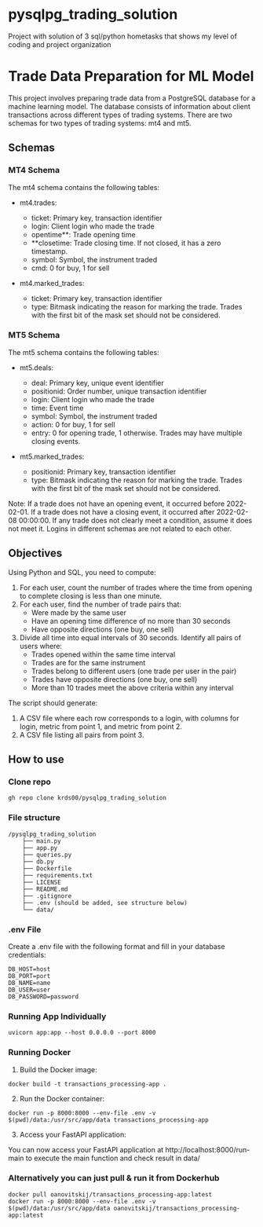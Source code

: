 # pysqlpg_trading_solution
Project with solution of 3 sql/python hometasks that shows my level of coding and project organization
# Trade Data Preparation for ML Model

This project involves preparing trade data from a PostgreSQL database for a machine learning model. The database consists of information about client transactions across different types of trading systems. There are two schemas for two types of trading systems: mt4 and mt5.

## Schemas

### MT4 Schema
The mt4 schema contains the following tables:

- mt4.trades:
  - ticket: Primary key, transaction identifier
  - login: Client login who made the trade
  - opentime**: Trade opening time
  - **closetime: Trade closing time. If not closed, it has a zero timestamp.
  - symbol: Symbol, the instrument traded
  - cmd: 0 for buy, 1 for sell

- mt4.marked_trades:
  - ticket: Primary key, transaction identifier
  - type: Bitmask indicating the reason for marking the trade. Trades with the first bit of the mask set should not be considered.

### MT5 Schema
The mt5 schema contains the following tables:

- mt5.deals:
  - deal: Primary key, unique event identifier
  - positionid: Order number, unique transaction identifier
  - login: Client login who made the trade
  - time: Event time
  - symbol: Symbol, the instrument traded
  - action: 0 for buy, 1 for sell
  - entry: 0 for opening trade, 1 otherwise. Trades may have multiple closing events.

- mt5.marked_trades:
  - positionid: Primary key, transaction identifier
  - type: Bitmask indicating the reason for marking the trade. Trades with the first bit of the mask set should not be considered.

Note: If a trade does not have an opening event, it occurred before 2022-02-01. If a trade does not have a closing event, it occurred after 2022-02-08 00:00:00. If any trade does not clearly meet a condition, assume it does not meet it. Logins in different schemas are not related to each other.

## Objectives

Using Python and SQL, you need to compute:

1. For each user, count the number of trades where the time from opening to complete closing is less than one minute.
2. For each user, find the number of trade pairs that:
   - Were made by the same user
   - Have an opening time difference of no more than 30 seconds
   - Have opposite directions (one buy, one sell)
3. Divide all time into equal intervals of 30 seconds. Identify all pairs of users where:
   - Trades opened within the same time interval
   - Trades are for the same instrument
   - Trades belong to different users (one trade per user in the pair)
   - Trades have opposite directions (one buy, one sell)
   - More than 10 trades meet the above criteria within any interval

The script should generate:

1. A CSV file where each row corresponds to a login, with columns for login, metric from point 1, and metric from point 2.
2. A CSV file listing all pairs from point 3.

## How to use
### Clone repo
```
gh repo clone krds00/pysqlpg_trading_solution
```

### File structure
```
/pysqlpg_trading_solution
    ├── main.py 
    ├── app.py
    ├── queries.py
    ├── db.py
    ├── Dockerfile
    ├── requirements.txt
    ├── LICENSE
    ├── README.md
    ├── .gitignore
    ├── .env (should be added, see structure below)
    └── data/
```
### .env File

Create a .env file with the following format and fill in your database credentials:
```
DB_HOST=host
DB_PORT=port
DB_NAME=name
DB_USER=user
DB_PASSWORD=password
```

### Running App Individually
```
uvicorn app:app --host 0.0.0.0 --port 8000
```

### Running Docker

1. Build the Docker image:

```
docker build -t transactions_processing-app .
```


2. Run the Docker container:

```
docker run -p 8000:8000 --env-file .env -v $(pwd)/data:/usr/src/app/data transactions_processing-app
```


3. Access your FastAPI application:

You can now access your FastAPI application at http://localhost:8000/run-main to execute the main function and check result in data/

### Alternatively you can just pull & run it from Dockerhub
```
docker pull oanovitskij/transactions_processing-app:latest
docker run -p 8000:8000 --env-file .env -v $(pwd)/data:/usr/src/app/data oanovitskij/transactions_processing-app:latest
```


